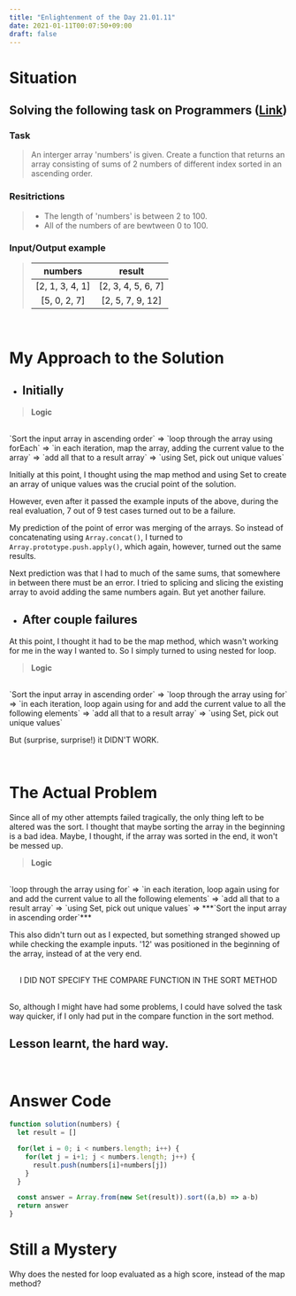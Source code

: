 ```yaml
---
title: "Enlightenment of the Day 21.01.11"
date: 2021-01-11T00:07:50+09:00
draft: false
---
```

# Situation
## Solving the following task on Programmers ([Link](https://programmers.co.kr/learn/courses/30/lessons/68644))

### Task
>An interger array 'numbers' is given. Create a function that returns an array consisting of sums of 2 numbers of different index sorted in an ascending order.

### Resitrictions
>* The length of 'numbers' is between 2 to 100.
>* All of the numbers of are bewtween 0 to 100.

### Input/Output example
>|numbers|result|
>|:-------:|:------:|
>|[2, 1, 3, 4, 1]|[2, 3, 4, 5, 6, 7]|
>|[5, 0, 2, 7]|[2, 5, 7, 9, 12]|

<br>

# My Approach to the Solution
* ## Initially

> **Logic** 
<br>
 `Sort the input array in ascending order` => `loop through the array using forEach` => `in each iteration, map the array, adding the current value to the array` => `add all that to a result array` => `using Set, pick out unique values`

Initially at this point, I thought using the map method and using Set to create an array of unique values was the crucial point of the solution.

However, even after it passed the example inputs of the above, during the real evaluation, 7 out of 9 test cases turned out to be a failure.

My prediction of the point of error was merging of the arrays. So instead of  concatenating using `Array.concat()`, I turned to `Array.prototype.push.apply()`, which again, however, turned out the same results.

Next prediction was that I had to much of the same sums, that somewhere in between there must be an error. I tried to splicing and slicing the existing array to avoid adding the same numbers again. But yet another failure.

* ## After couple failures
At this point, I thought it had to be the map method, which wasn't working for me in the way I wanted to. So I simply turned to using nested for loop. 

> **Logic** 
<br>
 `Sort the input array in ascending order` => `loop through the array using for` => `in each iteration, loop again using for and add the current value to all the following elements` => `add all that to a result array` => `using Set, pick out unique values`

But (surprise, surprise!) it DIDN'T WORK.

<br>

# The Actual Problem

Since all of my other attempts failed tragically, the only thing left to be altered was the sort. I thought that maybe sorting the array in the beginning is a bad idea. Maybe, I thought, if the array was sorted in the end, it won't be messed up.
> **Logic**
 <br> 
 `loop through the array using for` => `in each iteration, loop again using for and add the current value to all the following elements` => `add all that to a result array` => `using Set, pick out unique values` => ***`Sort the input array in ascending order`***

This also didn't turn out as I expected, but something stranged showed up while checking the example inputs. '12' was positioned in the beginning of the array, instead of at the very end.

<br>

<div align=center>I DID NOT SPECIFY THE COMPARE FUNCTION IN THE SORT METHOD</div>

<br>

So, although I might have had some problems, I could have solved the task way quicker, 
if I only had put in the compare function in the sort method.

## **Lesson learnt, the hard way.**

<br>

# Answer Code

```javascript
function solution(numbers) {
  let result = []

  for(let i = 0; i < numbers.length; i++) {
    for(let j = i+1; j < numbers.length; j++) {
      result.push(numbers[i]+numbers[j])
    }
  }

  const answer = Array.from(new Set(result)).sort((a,b) => a-b)
  return answer
}
```

# Still a Mystery
Why does the nested for loop evaluated as a high score, instead of the map method?